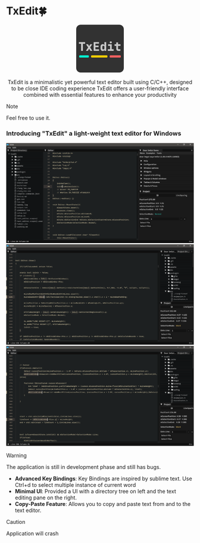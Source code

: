 # TxEdit🍀
<p align="center">
  <img src="./assets/logo.png?raw=true" alt="TxEdit Logo"/>
</p>
<p align="center">
TxEdit is a minimalistic yet powerful text editor built using C/C++, designed to be close IDE coding experience TxEdit offers a user-friendly interface combined with essential features to enhance your productivity
</p>

> [!NOTE]  
> Feel free to use it.


### Introducing "TxEdit" a light-weight text editor for Windows
![Editor](./assets/screenshots/editor.png)
![Selection](./assets/screenshots/selection.png)
![Multi-Cursor](./assets/screenshots/multi_cursor.png)

> [!WARNING]  
> The application is still in development phase and still has bugs.


- **Advanced Key Bindings**: Key Bindings are inspired by sublime text. Use Ctrl+d to select multiple instance of current word
- **Minimal UI**: Provided a UI with a directory tree on left and the text editing pane on the right.
- **Copy-Paste Feature**: Allows you to copy and paste text from and to the text editor.

> [!CAUTION]
> Application will crash
